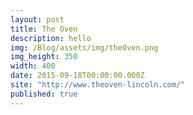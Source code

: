 ```yaml
---
layout: post
title: The Oven
description: hello
img: /Blog/assets/img/theOven.png
img_height: 350
width: 400
date: 2015-09-18T00:00:00.000Z
site: "http://www.theoven-lincoln.com/"
published: true
---
```


